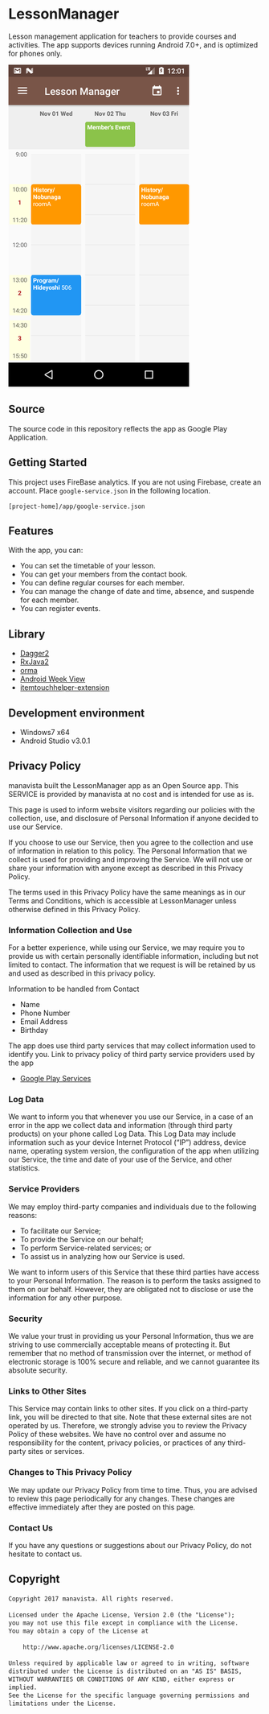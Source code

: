 # LessonManager
Lesson management application for teachers to provide courses and activities.
The app supports devices running Android 7.0+, and is optimized for phones only.

![ScreenShot Image](./screenshot/Screenshot_1509408062.png "ScreenShot Image")

## Source
The source code in this repository reflects the app as Google Play Application.

## Getting Started
This project uses FireBase analytics.
If you are not using Firebase, create an account.
Place `google-service.json` in the following location.

```
[project-home]/app/google-service.json
```

## Features
With the app, you can:
- You can set the timetable of your lesson.
- You can get your members from the contact book.
- You can define regular courses for each member.
- You can manage the change of date and time, absence, and suspende for each member.
- You can register events.

## Library
- [Dagger2](https://github.com/google/dagger "Dagger2") 
- [RxJava2](https://github.com/ReactiveX/RxJava "RxJava2")
- [orma](https://github.com/maskarade/Android-Orma "Orma")
- [Android Week View](https://github.com/alamkanak/Android-Week-View "Android Week View")
- [itemtouchhelper-extension](https://github.com/loopeer/itemtouchhelper-extension "itemtouchhelper-extension")

## Development environment
- Windows7 x64
- Android Studio v3.0.1

## Privacy Policy
manavista built the LessonManager app as an Open Source app. This SERVICE is provided by manavista at no cost and is intended for use as is.

This page is used to inform website visitors regarding our policies with the collection, use, and disclosure of Personal Information if anyone decided to use our Service.

If you choose to use our Service, then you agree to the collection and use of information in relation to this policy. The Personal Information that we collect is used for providing and improving the Service. We will not use or share your information with anyone except as described in this Privacy Policy.

The terms used in this Privacy Policy have the same meanings as in our Terms and Conditions, which is accessible at LessonManager unless otherwise defined in this Privacy Policy.

### Information Collection and Use
For a better experience, while using our Service, we may require you to provide us with certain personally identifiable information, including but not limited to contact. The information that we request is will be retained by us and used as described in this privacy policy.

Information to be handled from Contact

- Name
- Phone Number
- Email Address
- Birthday

The app does use third party services that may collect information used to identify you.
Link to privacy policy of third party service providers used by the app

- [Google Play Services](https://www.google.com/policies/privacy/ "Google Play Services")

### Log Data
We want to inform you that whenever you use our Service, in a case of an error in the app we collect data and information (through third party products) on your phone called Log Data. This Log Data may include information such as your device Internet Protocol (“IP”) address, device name, operating system version, the configuration of the app when utilizing our Service, the time and date of your use of the Service, and other statistics.

### Service Providers
We may employ third-party companies and individuals due to the following reasons:

- To facilitate our Service;
- To provide the Service on our behalf;
- To perform Service-related services; or
- To assist us in analyzing how our Service is used.

We want to inform users of this Service that these third parties have access to your Personal Information. The reason is to perform the tasks assigned to them on our behalf. However, they are obligated not to disclose or use the information for any other purpose.

### Security
We value your trust in providing us your Personal Information, thus we are striving to use commercially acceptable means of protecting it. But remember that no method of transmission over the internet, or method of electronic storage is 100% secure and reliable, and we cannot guarantee its absolute security.

### Links to Other Sites
This Service may contain links to other sites. If you click on a third-party link, you will be directed to that site. Note that these external sites are not operated by us. Therefore, we strongly advise you to review the Privacy Policy of these websites. We have no control over and assume no responsibility for the content, privacy policies, or practices of any third-party sites or services.

### Changes to This Privacy Policy
We may update our Privacy Policy from time to time. Thus, you are advised to review this page periodically for any changes. These changes are effective immediately after they are posted on this page.

### Contact Us
If you have any questions or suggestions about our Privacy Policy, do not hesitate to contact us.

## Copyright
    Copyright 2017 manavista. All rights reserved.

    Licensed under the Apache License, Version 2.0 (the "License");
    you may not use this file except in compliance with the License.
    You may obtain a copy of the License at

        http://www.apache.org/licenses/LICENSE-2.0

    Unless required by applicable law or agreed to in writing, software
    distributed under the License is distributed on an "AS IS" BASIS,
    WITHOUT WARRANTIES OR CONDITIONS OF ANY KIND, either express or implied.
    See the License for the specific language governing permissions and
    limitations under the License.
